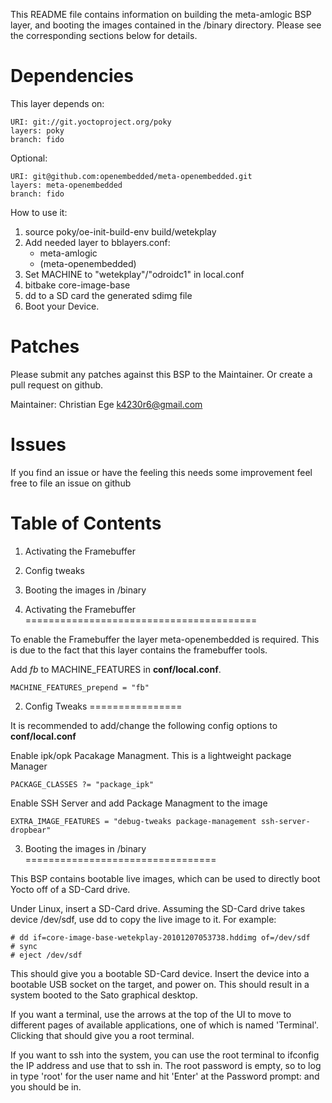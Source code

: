 This README file contains information on building the meta-amlogic
BSP layer, and booting the images contained in the /binary directory.
Please see the corresponding sections below for details.


Dependencies
============

This layer depends on:

    URI: git://git.yoctoproject.org/poky
    layers: poky
    branch: fido

Optional:

    URI: git@github.com:openembedded/meta-openembedded.git
    layers: meta-openembedded
    branch: fido

How to use it:

1. source poky/oe-init-build-env build/wetekplay
2. Add needed layer to bblayers.conf:
    - meta-amlogic
    - (meta-openembedded)
3. Set MACHINE to "wetekplay"/"odroidc1" in local.conf
4. bitbake core-image-base
5. dd to a SD card the generated sdimg file
6. Boot your Device.


Patches
=======

Please submit any patches against this BSP to the Maintainer. Or create a pull request on github.

Maintainer: Christian Ege [k4230r6@gmail.com](mailto:k4230r6@gmail.com)


Issues
======

If you find an issue or have the feeling this needs some improvement feel free to file an issue on github



Table of Contents
=================

1. Activating the Framebuffer
2. Config tweaks
3. Booting the images in /binary


1. Activating the Framebuffer
========================================

To enable the Framebuffer the layer meta-openembedded is required. This is due to the fact
that this layer contains the framebuffer tools.

Add *fb* to MACHINE_FEATURES in **conf/local.conf**.

    MACHINE_FEATURES_prepend = "fb"

2. Config Tweaks
================

It is recommended to add/change the following config options to **conf/local.conf**

Enable ipk/opk Pacakage Managment. This is a lightweight package Manager

    PACKAGE_CLASSES ?= "package_ipk"

Enable SSH Server and add Package Managment to the image

    EXTRA_IMAGE_FEATURES = "debug-tweaks package-management ssh-server-dropbear"

3. Booting the images in /binary
=================================

This BSP contains bootable live images, which can be used to directly
boot Yocto off of a SD-Card drive.

Under Linux, insert a SD-Card drive.  Assuming the SD-Card drive
takes device /dev/sdf, use dd to copy the live image to it.  For
example:

    # dd if=core-image-base-wetekplay-20101207053738.hddimg of=/dev/sdf
    # sync
    # eject /dev/sdf

This should give you a bootable SD-Card device.  Insert the device
into a bootable USB socket on the target, and power on.  This should
result in a system booted to the Sato graphical desktop.

If you want a terminal, use the arrows at the top of the UI to move to
different pages of available applications, one of which is named
'Terminal'.  Clicking that should give you a root terminal.

If you want to ssh into the system, you can use the root terminal to
ifconfig the IP address and use that to ssh in.  The root password is
empty, so to log in type 'root' for the user name and hit 'Enter' at
the Password prompt: and you should be in.
